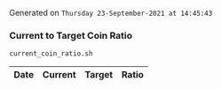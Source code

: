 Generated on `Thursday 23-September-2021 at 14:45:43`

### Current to Target Coin Ratio
`current_coin_ratio.sh`

Date|Current|Target|Ratio
---|---|---|---

